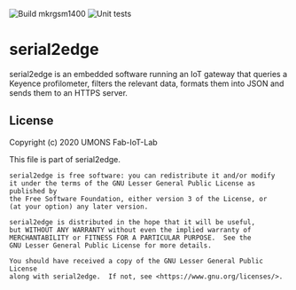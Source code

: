 ![Build mkrgsm1400](https://github.com/FabLabMons/serial2edge/workflows/Build%20mkrgsm1400/badge.svg)
![Unit tests](https://github.com/FabLabMons/serial2edge/workflows/Unit%20tests/badge.svg)

# serial2edge

serial2edge is an embedded software running an IoT gateway that queries a Keyence profilometer, filters the relevant data, formats them into JSON and sends them to an HTTPS server.

## License

Copyright (c) 2020 UMONS Fab-IoT-Lab

This file is part of serial2edge.

    serial2edge is free software: you can redistribute it and/or modify
    it under the terms of the GNU Lesser General Public License as published by
    the Free Software Foundation, either version 3 of the License, or
    (at your option) any later version.

    serial2edge is distributed in the hope that it will be useful,
    but WITHOUT ANY WARRANTY without even the implied warranty of
    MERCHANTABILITY or FITNESS FOR A PARTICULAR PURPOSE.  See the
    GNU Lesser General Public License for more details.

    You should have received a copy of the GNU Lesser General Public License
    along with serial2edge.  If not, see <https://www.gnu.org/licenses/>.
